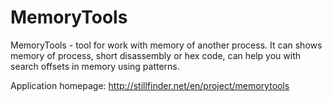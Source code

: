 MemoryTools
===========

MemoryTools - tool for work with memory of another process. It can shows memory of process, short disassembly or hex code, can help you with search offsets in memory using patterns.

Application homepage: http://stillfinder.net/en/project/memorytools
